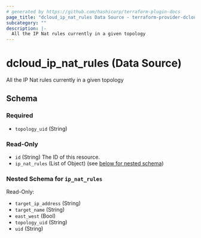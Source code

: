 ```yaml
---
# generated by https://github.com/hashicorp/terraform-plugin-docs
page_title: "dcloud_ip_nat_rules Data Source - terraform-provider-dcloud"
subcategory: ""
description: |-
  All the IP Nat rules currently in a given topology
---
```


# dcloud_ip_nat_rules (Data Source)

All the IP Nat rules currently in a given topology


<!-- schema generated by tfplugindocs -->
## Schema

### Required

- `topology_uid` (String)

### Read-Only

- `id` (String) The ID of this resource.
- `ip_nat_rules` (List of Object) (see [below for nested schema](#nestedatt--ip_nat_rules))

<a id="nestedatt--ip_nat_rules"></a>
### Nested Schema for `ip_nat_rules`

Read-Only:

- `target_ip_address` (String)
- `target_name` (String)
- `east_west` (Bool)
- `topology_uid` (String)
- `uid` (String)


